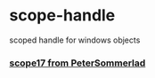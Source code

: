 # scope-handle
scoped handle for windows objects
### [scope17 from PeterSommerlad](https://github.com/PeterSommerlad/scope17)
